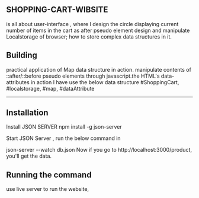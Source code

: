 ## SHOPPING-CART-WIBSITE

  is all about user-interface , where I design the circle displaying current number of items in the cart as after pseudo element  design and manipulate Localstorage of browser; how to store complex data structures in it.

## Building

 practical application of Map data structure in action.
 manipulate contents of ::after/::before pseudo elements through javascript.the HTML's data-attributes in action
       I have use the below data structure
 #ShoppingCart,  #localstorage, #map, #dataAttribute

 ****
 ## Installation
  
  Install JSON SERVER
npm install -g json-server
 

Start JSON Server ,
 run the below command in

json-server --watch db.json
Now if you go to http://localhost:3000/product, you'll get the data.

## Running the command

use live server to run the website, 